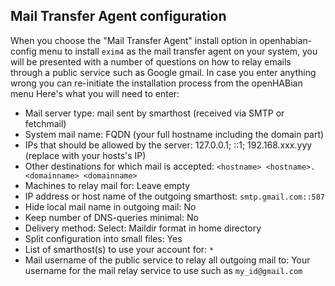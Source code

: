 ## Mail Transfer Agent configuration

When you choose the "Mail Transfer Agent" install option in openhabian-config menu to install `exim4` as the mail transfer agent on your system, you will be presented with a number of questions on how to relay emails through a public service such as Google gmail.
In case you enter anything wrong you can re-initiate the installation process from the openHABian menu
Here's what you will need to enter:

*   Mail server type: mail sent by smarthost (received via SMTP or fetchmail)
*   System mail name: FQDN (your full hostname including the domain part)
*   IPs that should be allowed by the server: 127.0.0.1; ::1; 192.168.xxx.yyy (replace with your hosts's IP)
*   Other destinations for which mail is accepted: `<hostname> <hostname>.<domainname> <domainname>`
*   Machines to relay mail for: Leave empty
*   IP address or host name of the outgoing smarthost: `smtp.gmail.com::587`
*   Hide local mail name in outgoing mail: No
*   Keep number of DNS-queries minimal: No
*   Delivery method: Select: Maildir format in home directory
*   Split configuration into small files: Yes
*   List of smarthost(s) to use your account for: `*`
*   Mail username of the public service to relay all outgoing mail to:
    Your username for the mail relay service to use such as `my_id@gmail.com`
